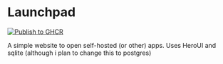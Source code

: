 # Launchpad

[![Publish to GHCR](https://github.com/LordImmaculate/launchpad/actions/workflows/docker-publish.yml/badge.svg)](https://github.com/LordImmaculate/launchpad/actions/workflows/docker-publish.yml)

A simple website to open self-hosted (or other) apps.
Uses HeroUI and sqlite (although i plan to change this to postgres)
